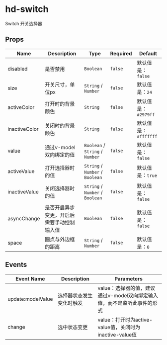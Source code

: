 # hd-switch

Switch 开关选择器

## Props

<!-- @vuese:hd-switch:props:start -->
|Name|Description|Type|Required|Default|
|---|---|---|---|---|
|disabled|是否禁用|`Boolean`|`false`|默认值是：`false`|
|size|开关尺寸，单位px|`String` /  `Number`|`false`|默认值是：`24`|
|activeColor|打开时的背景颜色|`String`|`false`|默认值是：`#2979ff`|
|inactiveColor|关闭时的背景颜色|`String`|`false`|默认值是：`#fffffff`|
|value|通过v-model双向绑定的值|`Boolean` /  `String` /  `Number`|`false`|默认值是：`false`|
|activeValue|打开选择器时的值|`String` /  `Number` /  `Boolean`|`false`|默认值是：`true`|
|inactiveValue|关闭选择器时的值|`String` /  `Number` /  `Boolean`|`false`|默认值是：`false`|
|asyncChange|是否开启异步变更，开启后需要手动控制输入值|`Boolean`|`false`|默认值是：`false`|
|space|圆点与外边框的距离|`String` /  `Number`|`false`|默认值是：`0`|

<!-- @vuese:hd-switch:props:end -->


## Events

<!-- @vuese:hd-switch:events:start -->
|Event Name|Description|Parameters|
|---|---|---|
|update:modelValue|选择器状态发生变化时触发|value：选择器的值，建议通过v-model双向绑定输入值，而不是监听此事件的形式|
|change|选中状态变更|value：打开时为active-value值，关闭时为inactive-value值|

<!-- @vuese:hd-switch:events:end -->


